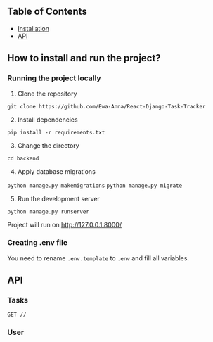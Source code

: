 ## Table of Contents
- [Installation](#how-to-install-and-run-the-project)
- [API](#API)

## How to install and run the project?
### Running the project locally
1. Clone the repository

` git clone https://github.com/Ewa-Anna/React-Django-Task-Tracker `

2. Install dependencies

` pip install -r requirements.txt `

3. Change the directory

` cd backend `

4. Apply database migrations

` python manage.py makemigrations `
` python manage.py migrate `

5. Run the development server

` python manage.py runserver `

Project will run on http://127.0.0.1:8000/

### Creating .env file
You need to rename ` .env.template ` to ` .env ` and fill all variables.

## API
### Tasks
`GET // `
### User
